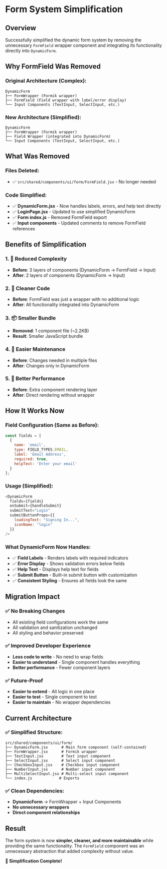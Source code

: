 # Form System Simplification

## Overview
Successfully simplified the dynamic form system by removing the unnecessary `FormField` wrapper component and integrating its functionality directly into `DynamicForm`.

## Why FormField Was Removed

### **Original Architecture (Complex):**
```
DynamicForm
├── FormWrapper (Formik wrapper)
├── FormField (Field wrapper with label/error display)
└── Input Components (TextInput, SelectInput, etc.)
```

### **New Architecture (Simplified):**
```
DynamicForm
├── FormWrapper (Formik wrapper)
├── Field Wrapper (integrated into DynamicForm)
└── Input Components (TextInput, SelectInput, etc.)
```

## What Was Removed

### **Files Deleted:**
- ✅ `src/shared/components/ui/form/FormField.jsx` - No longer needed

### **Code Simplified:**
- ✅ **DynamicForm.jsx** - Now handles labels, errors, and help text directly
- ✅ **LoginPage.jsx** - Updated to use simplified DynamicForm
- ✅ **Form index.js** - Removed FormField export
- ✅ **Input components** - Updated comments to remove FormField references

## Benefits of Simplification

### **1. 🎯 Reduced Complexity**
- **Before**: 3 layers of components (DynamicForm → FormField → Input)
- **After**: 2 layers of components (DynamicForm → Input)

### **2. 🧹 Cleaner Code**
- **Before**: FormField was just a wrapper with no additional logic
- **After**: All functionality integrated into DynamicForm

### **3. 📦 Smaller Bundle**
- **Removed**: 1 component file (~2.2KB)
- **Result**: Smaller JavaScript bundle

### **4. 🔧 Easier Maintenance**
- **Before**: Changes needed in multiple files
- **After**: Changes only in DynamicForm

### **5. 🚀 Better Performance**
- **Before**: Extra component rendering layer
- **After**: Direct rendering without wrapper

## How It Works Now

### **Field Configuration (Same as Before):**
```javascript
const fields = [
  {
    name: 'email',
    type: FIELD_TYPES.EMAIL,
    label: 'Email Address',
    required: true,
    helpText: 'Enter your email'
  }
];
```

### **Usage (Simplified):**
```javascript
<DynamicForm
  fields={fields}
  onSubmit={handleSubmit}
  submitText="Login"
  submitButtonProps={{
    loadingText: "Signing In...",
    iconName: "login"
  }}
/>
```

### **What DynamicForm Now Handles:**
- ✅ **Field Labels** - Renders labels with required indicators
- ✅ **Error Display** - Shows validation errors below fields
- ✅ **Help Text** - Displays help text for fields
- ✅ **Submit Button** - Built-in submit button with customization
- ✅ **Consistent Styling** - Ensures all fields look the same

## Migration Impact

### **✅ No Breaking Changes**
- All existing field configurations work the same
- All validation and sanitization unchanged
- All styling and behavior preserved

### **✅ Improved Developer Experience**
- **Less code to write** - No need to wrap fields
- **Easier to understand** - Single component handles everything
- **Better performance** - Fewer component layers

### **✅ Future-Proof**
- **Easier to extend** - All logic in one place
- **Easier to test** - Single component to test
- **Easier to maintain** - No wrapper dependencies

## Current Architecture

### **✅ Simplified Structure:**
```
src/shared/components/ui/form/
├── DynamicForm.jsx      # Main form component (self-contained)
├── FormWrapper.jsx      # Formik wrapper
├── TextInput.jsx        # Text input component
├── SelectInput.jsx      # Select input component
├── CheckboxInput.jsx    # Checkbox input component
├── NumberInput.jsx      # Number input component
├── MultiSelectInput.jsx # Multi-select input component
└── index.js            # Exports
```

### **✅ Clean Dependencies:**
- **DynamicForm** → FormWrapper + Input Components
- **No unnecessary wrappers**
- **Direct component relationships**

## Result

The form system is now **simpler, cleaner, and more maintainable** while providing the same functionality. The `FormField` component was an unnecessary abstraction that added complexity without value.

**🎉 Simplification Complete!**
